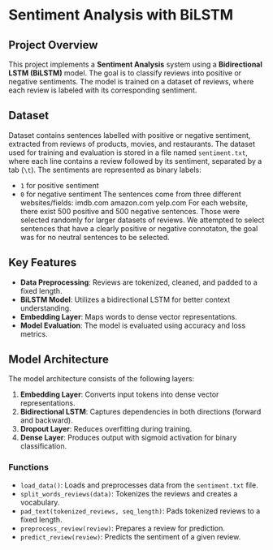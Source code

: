 # Sentiment Analysis with BiLSTM

## Project Overview

This project implements a **Sentiment Analysis** system using a **Bidirectional LSTM (BiLSTM)** model. The goal is to classify reviews into positive or negative sentiments. The model is trained on a dataset of reviews, where each review is labeled with its corresponding sentiment. 

## Dataset

Dataset contains sentences labelled with positive or negative sentiment, extracted from reviews of products, movies, and restaurants.
The dataset used for training and evaluation is stored in a file named `sentiment.txt`, where each line contains a review followed by its sentiment, separated by a tab (`\t`). The sentiments are represented as binary labels:
- `1` for positive sentiment
- `0` for negative sentiment
The sentences come from three different websites/fields:
imdb.com
amazon.com
yelp.com
For each website, there exist 500 positive and 500 negative sentences. Those were selected randomly for larger datasets of reviews. 
We attempted to select sentences that have a clearly positive or negative connotaton, the goal was for no neutral sentences to be selected.

## Key Features
- **Data Preprocessing**: Reviews are tokenized, cleaned, and padded to a fixed length.
- **BiLSTM Model**: Utilizes a bidirectional LSTM for better context understanding.
- **Embedding Layer**: Maps words to dense vector representations.
- **Model Evaluation**: The model is evaluated using accuracy and loss metrics.

## Model Architecture

The model architecture consists of the following layers:
1. **Embedding Layer**: Converts input tokens into dense vector representations.
2. **Bidirectional LSTM**: Captures dependencies in both directions (forward and backward).
3. **Dropout Layer**: Reduces overfitting during training.
4. **Dense Layer**: Produces output with sigmoid activation for binary classification.

### Functions
- `load_data()`: Loads and preprocesses data from the `sentiment.txt` file.
- `split_words_reviews(data)`: Tokenizes the reviews and creates a vocabulary.
- `pad_text(tokenized_reviews, seq_length)`: Pads tokenized reviews to a fixed length.
- `preprocess_review(review)`: Prepares a review for prediction.
- `predict_review(review)`: Predicts the sentiment of a given review.
